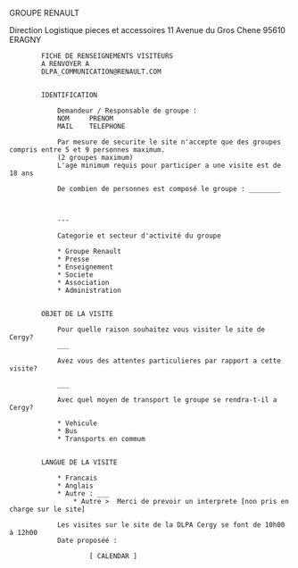 GROUPE RENAULT

Direction Logistique pieces et accessoires
11 Avenue du Gros Chene
95610 ERAGNY

            FICHE DE RENSEIGNEMENTS VISITEURS
            A RENVOYER A
            DLPA_COMMUNICATION@RENAULT.COM


            IDENTIFICATION

                Demandeur / Responsable de groupe :
                NOM     PRENOM
                MAIL    TELEPHONE

                Par mesure de securite le site n'accepte que des groupes compris entre 5 et 9 personnes maximum. 
                (2 groupes maximum)
                L'age minimum requis pour participer a une visite est de 18 ans

                De combien de personnes est composé le groupe : ________



                ---

                Categorie et secteur d'activité du groupe

                * Groupe Renault
                * Presse
                * Enseignement
                * Societe
                * Association
                * Administration


            OBJET DE LA VISITE

                Pour quelle raison souhaitez vous visiter le site de Cergy?
                ___

                Avez vous des attentes particulieres par rapport a cette visite?

                ___

                Avec quel moyen de transport le groupe se rendra-t-il a Cergy?

                * Vehicule
                * Bus
                * Transports en commum


            LANGUE DE LA VISITE

                * Francais
                * Anglais
                * Autre : ___ 
                    * Autre >  Merci de prevoir un interprete [non pris en charge sur le site]
            
                Les visites sur le site de la DLPA Cergy se font de 10h00 à 12h00
                Date proposéé :

                        [ CALENDAR ]


